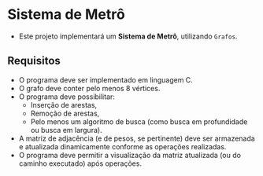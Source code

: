 # Sistema de Metrô

- Este projeto implementará um **Sistema de Metrô**, utilizando `Grafos`.

## Requisitos
- O programa deve ser implementado em linguagem C.
- O grafo deve conter pelo menos 8 vértices.
- O programa deve possibilitar:
  - Inserção de arestas,
  - Remoção de arestas,
  - Pelo menos um algoritmo de busca (como busca em profundidade ou busca em largura).
- A matriz de adjacência (e de pesos, se pertinente) deve ser armazenada e atualizada dinamicamente conforme as operações realizadas.
- O programa deve permitir a visualização da matriz atualizada (ou do caminho executado) após operações.
